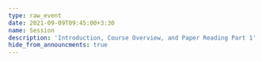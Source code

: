 ```yaml
---
type: raw_event
date: 2021-09-09T09:45:00+3:30
name: Session
description: 'Introduction, Course Overview, and Paper Reading Part 1'
hide_from_announcments: true
---
```

